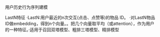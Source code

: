 用户历史行为序列建模

LastN特征
·LastN:用户最近的n次交互(点击、点赞等)的物品 ID。
·对LastN物品ID做embedding，得到n个向量。。把几个向量取平均（或attention），作为用户的一种特征。·适用于召回双塔模型、粗排三塔模型、精排模型